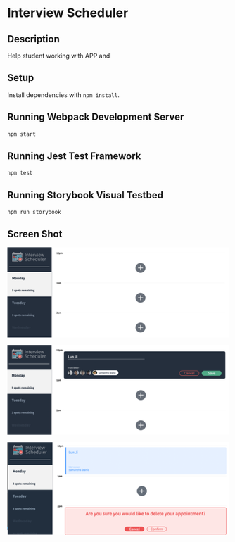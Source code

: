 # Interview Scheduler

## Description 

Help student working with APP and 

## Setup

Install dependencies with `npm install`.

## Running Webpack Development Server

```sh
npm start
```

## Running Jest Test Framework

```sh
npm test
```

## Running Storybook Visual Testbed

```sh
npm run storybook
```

## Screen Shot 
!["Home Page"](https://github.com/Pegasusor001/scheduler/blob/master/screenshoot/Home%20Page.png)

!["Add an Interview"](https://github.com/Pegasusor001/scheduler/blob/master/screenshoot/Add%20an%20Interview.png)

!["Delete an Interview"](https://github.com/Pegasusor001/scheduler/blob/master/screenshoot/Delete%20an%20Interview.png)

